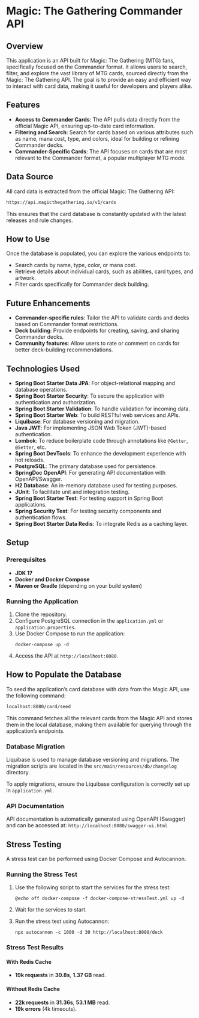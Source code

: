 # Magic: The Gathering Commander API

## Overview
This application is an API built for Magic: The Gathering (MTG) fans, specifically focused on the Commander format. It allows users to search, filter, and explore the vast library of MTG cards, sourced directly from the Magic: The Gathering API. The goal is to provide an easy and efficient way to interact with card data, making it useful for developers and players alike.

## Features
- **Access to Commander Cards**: The API pulls data directly from the official Magic API, ensuring up-to-date card information.
- **Filtering and Search**: Search for cards based on various attributes such as name, mana cost, type, and colors, ideal for building or refining Commander decks.
- **Commander-Specific Cards**: The API focuses on cards that are most relevant to the Commander format, a popular multiplayer MTG mode.

## Data Source
All card data is extracted from the official Magic: The Gathering API:
 ```markdown
 https://api.magicthegathering.io/v1/cards
  ```
This ensures that the card database is constantly updated with the latest releases and rule changes.

## How to Use
Once the database is populated, you can explore the various endpoints to:
- Search cards by name, type, color, or mana cost.
- Retrieve details about individual cards, such as abilities, card types, and artwork.
- Filter cards specifically for Commander deck building.

## Future Enhancements
- **Commander-specific rules**: Tailor the API to validate cards and decks based on Commander format restrictions.
- **Deck building**: Provide endpoints for creating, saving, and sharing Commander decks.
- **Community features**: Allow users to rate or comment on cards for better deck-building recommendations.


## Technologies Used

- **Spring Boot Starter Data JPA**: For object-relational mapping and database operations.
- **Spring Boot Starter Security**: To secure the application with authentication and authorization.
- **Spring Boot Starter Validation**: To handle validation for incoming data.
- **Spring Boot Starter Web**: To build RESTful web services and APIs.
- **Liquibase**: For database versioning and migration.
- **Java JWT**: For implementing JSON Web Token (JWT)-based authentication.
- **Lombok**: To reduce boilerplate code through annotations like `@Getter`, `@Setter`, etc.
- **Spring Boot DevTools**: To enhance the development experience with hot reloads.
- **PostgreSQL**: The primary database used for persistence.
- **SpringDoc OpenAPI**: For generating API documentation with OpenAPI/Swagger.
- **H2 Database**: An in-memory database used for testing purposes.
- **JUnit**: To facilitate unit and integration testing.
- **Spring Boot Starter Test**: For testing support in Spring Boot applications.
- **Spring Security Test**: For testing security components and authentication flows.
- **Spring Boot Starter Data Redis**: To integrate Redis as a caching layer.

## Setup

### Prerequisites
- **JDK 17**
- **Docker and Docker Compose**
- **Maven or Gradle** (depending on your build system)

### Running the Application
1. Clone the repository.
2. Configure PostgreSQL connection in the `application.yml` or `application.properties`.
3. Use Docker Compose to run the application:
   ```base
   docker-compose up -d
   ```
4. Access the API at `http://localhost:8080`.

## How to Populate the Database
To seed the application’s card database with data from the Magic API, use the following command:
  ```markdown
  localhost:8080/card/seed
  ```
This command fetches all the relevant cards from the Magic API and stores them in the local database, making them available for querying through the application’s endpoints.


### Database Migration
Liquibase is used to manage database versioning and migrations. The migration scripts are located in the `src/main/resources/db/changelog` directory.

To apply migrations, ensure the Liquibase configuration is correctly set up in `application.yml`.

### API Documentation
API documentation is automatically generated using OpenAPI (Swagger) and can be accessed at:
`http://localhost:8080/swagger-ui.html`

## Stress Testing

A stress test can be performed using Docker Compose and Autocannon.

### Running the Stress Test
1. Use the following script to start the services for the stress test:
   ```base
   @echo off docker-compose -f docker-compose-stressTest.yml up -d
   ```

2. Wait for the services to start.
3. Run the stress test using Autocannon:
   ```base
   npx autocannon -c 1000 -d 30 http://localhost:8080/deck
   ```
 
### Stress Test Results

#### With Redis Cache
- **19k requests** in **30.8s**, **1.37 GB** read.

#### Without Redis Cache
- **22k requests** in **31.36s**, **53.1 MB** read.
- **19k errors** (4k timeouts).